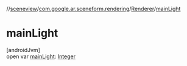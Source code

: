//[sceneview](../../../index.md)/[com.google.ar.sceneform.rendering](../index.md)/[Renderer](index.md)/[mainLight](main-light.md)

# mainLight

[androidJvm]\
open var [mainLight](main-light.md): [Integer](https://developer.android.com/reference/kotlin/java/lang/Integer.html)
